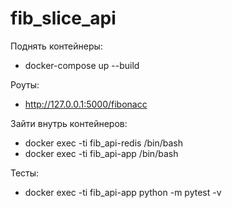 # fib_slice_api

Поднять контейнеры:
* docker-compose up --build

Роуты:
* http://127.0.0.1:5000/fibonacc

Зайти внутрь контейнеров:
* docker exec -ti fib_api-redis /bin/bash
* docker exec -ti fib_api-app /bin/bash

Тесты:
* docker exec -ti fib_api-app python -m pytest -v